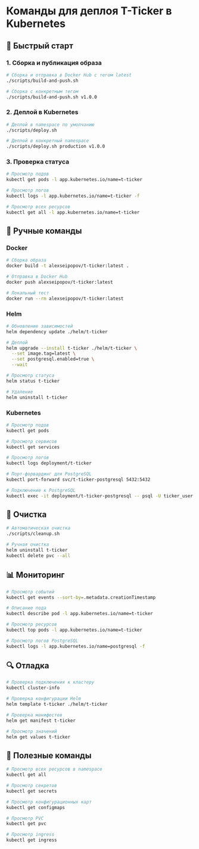 # Команды для деплоя T-Ticker в Kubernetes

## 🚀 Быстрый старт

### 1. Сборка и публикация образа
```bash
# Сборка и отправка в Docker Hub с тегом latest
./scripts/build-and-push.sh

# Сборка с конкретным тегом
./scripts/build-and-push.sh v1.0.0
```

### 2. Деплой в Kubernetes
```bash
# Деплой в namespace по умолчанию
./scripts/deploy.sh

# Деплой в конкретный namespace
./scripts/deploy.sh production v1.0.0
```

### 3. Проверка статуса
```bash
# Просмотр подов
kubectl get pods -l app.kubernetes.io/name=t-ticker

# Просмотр логов
kubectl logs -l app.kubernetes.io/name=t-ticker -f

# Просмотр всех ресурсов
kubectl get all -l app.kubernetes.io/name=t-ticker
```

## 🔧 Ручные команды

### Docker
```bash
# Сборка образа
docker build -t alexseipopov/t-ticker:latest .

# Отправка в Docker Hub
docker push alexseipopov/t-ticker:latest

# Локальный тест
docker run --rm alexseipopov/t-ticker:latest
```

### Helm
```bash
# Обновление зависимостей
helm dependency update ./helm/t-ticker

# Деплой
helm upgrade --install t-ticker ./helm/t-ticker \
  --set image.tag=latest \
  --set postgresql.enabled=true \
  --wait

# Просмотр статуса
helm status t-ticker

# Удаление
helm uninstall t-ticker
```

### Kubernetes
```bash
# Просмотр подов
kubectl get pods

# Просмотр сервисов
kubectl get services

# Просмотр логов
kubectl logs deployment/t-ticker

# Порт-форвардинг для PostgreSQL
kubectl port-forward svc/t-ticker-postgresql 5432:5432

# Подключение к PostgreSQL
kubectl exec -it deployment/t-ticker-postgresql -- psql -U ticker_user -d ticker_db
```

## 🧹 Очистка

```bash
# Автоматическая очистка
./scripts/cleanup.sh

# Ручная очистка
helm uninstall t-ticker
kubectl delete pvc --all
```

## 📊 Мониторинг

```bash
# Просмотр событий
kubectl get events --sort-by=.metadata.creationTimestamp

# Описание пода
kubectl describe pod -l app.kubernetes.io/name=t-ticker

# Просмотр ресурсов
kubectl top pods -l app.kubernetes.io/name=t-ticker

# Просмотр логов PostgreSQL
kubectl logs -l app.kubernetes.io/name=postgresql -f
```

## 🔍 Отладка

```bash
# Проверка подключения к кластеру
kubectl cluster-info

# Проверка конфигурации Helm
helm template t-ticker ./helm/t-ticker

# Проверка манифестов
helm get manifest t-ticker

# Просмотр значений
helm get values t-ticker
```

## 📝 Полезные команды

```bash
# Просмотр всех ресурсов в namespace
kubectl get all

# Просмотр секретов
kubectl get secrets

# Просмотр конфигурационных карт
kubectl get configmaps

# Просмотр PVC
kubectl get pvc

# Просмотр ingress
kubectl get ingress
```

